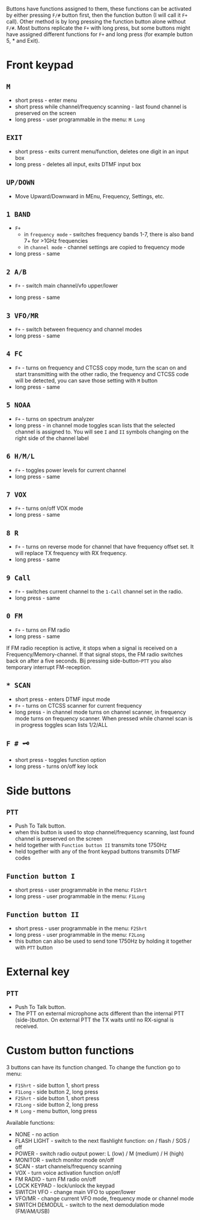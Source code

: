 Buttons have functions assigned to them, these functions can be activated by either pressing `F/#` button first, then the function button (I will call it `F+` call). Other method is by long pressing the function button alone without `F/#`. Most buttons replicate the `F+` with long press, but some buttons might have assigned different functions for `F+` and long press (for example button 5, * and Exit).

# Front keypad

## `M` 
* short press - enter menu
* short press while channel/frequency scanning - last found channel is preserved on the screen
* long press - user programmable in the menu: `M Long`
## `EXIT`
* short press - exits current menu/function, deletes one digit in an input box
* long press - deletes all input, exits DTMF input box
## `UP/DOWN`
* Move Upward/Downward in MEnu, Frequency, Settings, etc.
## `1 BAND`
* `F+`
  * in `frequency mode` - switches frequency bands 1-7, there is also band 7+ for >1GHz frequencies
  * in `channel mode` - channel settings are copied to frequency mode
* long press - same
## `2 A/B`
* `F+` - switch main channel/vfo upper/lower

* long press - same
## `3 VFO/MR`
* `F+` - switch between frequency and channel modes
* long press - same
## `4 FC`
* `F+` - turns on frequency and CTCSS copy mode, turn the scan on and start transmitting with the other radio, the frequency and CTCSS code will be detected, you can save those setting with `M` button
* long press - same
## `5 NOAA`
* `F+` - turns on spectrum analyzer
* long press - in channel mode toggles scan lists that the selected channel is assigned to. You will see `I` and `II` symbols changing on the right side of the channel label
## `6 H/M/L`
* `F+` - toggles power levels for current channel
* long press - same
## `7 VOX`
* `F+` - turns on/off VOX mode
* long press - same
## `8 R`
* `F+` - turns on reverse mode for channel that have frequency offset set. It will replace TX frequency with RX frequency.
* long press - same
## `9 Call`
* `F+` - switches current channel to the `1-Call` channel set in the radio.
* long press - same
## `0 FM`
* `F+` - turns on FM radio
* long press - same

If FM radio reception is active, it stops when a signal is received on a Frequency/Memory-channel. If that signal stops, the FM radio switches back on after a five seconds. Bij pressing side-button-`PTT` you also temporary interrupt FM-reception.

## `* SCAN`
* short press - enters DTMF input mode
* `F+` - turns on CTCSS scanner for current frequency
* long press - in channel mode turns on channel scanner, in frequency mode turns on frequency scanner. When pressed while channel scan is in progress toggles scan lists 1/2/ALL
## `F # 🗝`
* short press - toggles function option
* long press - turns on/off key lock

# Side buttons

## `PTT` 
* Push To Talk button.
* when this button is used to stop channel/frequency scanning, last found channel is preserved on the screen
* held together with `Function button II` transmits tone 1750Hz
* held together with any of the front keypad buttons transmits DTMF codes

## `Function button I` 
* short press - user programmable in the menu: `F1Shrt`
* long press - user programmable in the menu: `F1Long`

## `Function button II` 
* short press - user programmable in the menu: `F2Shrt`
* long press - user programmable in the menu: `F2Long`
* this button can also be used to send tone 1750Hz by holding it together with `PTT` button

# External key
## `PTT` 
* Push To Talk button.
* The PTT on external microphone acts different than the internal PTT (side-)button.
On external PTT the TX waits until no RX-signal is received.

# Custom button functions
3 buttons can have its function changed. To change the function go to menu:
* `F1Shrt` - side button 1, short press
* `F1Long` - side button 2, long press
* `F2Shrt` - side button 1, short press
* `F2Long` - side button 2, long press
* `M Long` - menu button, long press

Available functions:
* NONE - no action
* FLASH LIGHT - switch to the next flashlight function: on / flash / SOS / off
* POWER - switch radio output power: L (low) / M (medium) / H (high)
* MONITOR - switch monitor mode on/off
* SCAN - start channels/frequency scanning
* VOX - turn voice activation function on/off
* FM RADIO - turn FM radio on/off
* LOCK KEYPAD - lock/unlock the keypad
* SWITCH VFO - change main VFO to upper/lower
* VFO/MR - change current VFO mode, frequency mode or channel mode
* SWITCH DEMODUL - switch to the next demodulation mode (FM/AM/USB)
